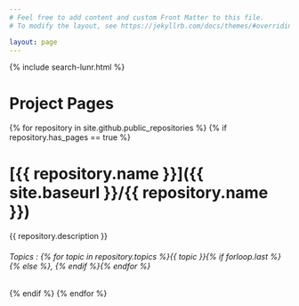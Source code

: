 ```yaml
---
# Feel free to add content and custom Front Matter to this file.
# To modify the layout, see https://jekyllrb.com/docs/themes/#overriding-theme-defaults

layout: page
---
```

{% include search-lunr.html %}
# Project Pages
{% for repository in site.github.public_repositories %}
{% if repository.has_pages == true %}
# [{{ repository.name }}]({{ site.baseurl }}/{{ repository.name }}) 
{{ repository.description }}
###### Topics : {% for topic in repository.topics %}{{ topic }}{% if forloop.last %}{% else %}, {% endif %}{% endfor %}
{% endif %}
{% endfor %}
